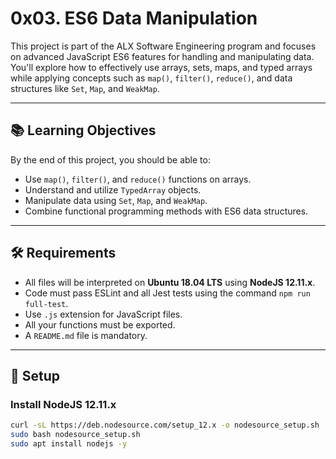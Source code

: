 # 0x03. ES6 Data Manipulation

This project is part of the ALX Software Engineering program and focuses on advanced JavaScript ES6 features for handling and manipulating data. You'll explore how to effectively use arrays, sets, maps, and typed arrays while applying concepts such as `map()`, `filter()`, `reduce()`, and data structures like `Set`, `Map`, and `WeakMap`.

---

## 📚 Learning Objectives

By the end of this project, you should be able to:

- Use `map()`, `filter()`, and `reduce()` functions on arrays.
- Understand and utilize `TypedArray` objects.
- Manipulate data using `Set`, `Map`, and `WeakMap`.
- Combine functional programming methods with ES6 data structures.

---

## 🛠️ Requirements

- All files will be interpreted on **Ubuntu 18.04 LTS** using **NodeJS 12.11.x**.
- Code must pass ESLint and all Jest tests using the command `npm run full-test`.
- Use `.js` extension for JavaScript files.
- All your functions must be exported.
- A `README.md` file is mandatory.

---

## 🧰 Setup

### Install NodeJS 12.11.x

```bash
curl -sL https://deb.nodesource.com/setup_12.x -o nodesource_setup.sh
sudo bash nodesource_setup.sh
sudo apt install nodejs -y

